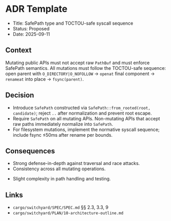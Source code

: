 # ADR Template

- Title: SafePath type and TOCTOU-safe syscall sequence
- Status: Proposed
- Date: 2025-09-11

## Context

Mutating public APIs must not accept raw `PathBuf` and must enforce SafePath semantics. All mutations must follow the TOCTOU-safe sequence: open parent with `O_DIRECTORY|O_NOFOLLOW` → `openat` final component → `renameat` into place → `fsync(parent)`.

## Decision

- Introduce `SafePath` constructed via `SafePath::from_rooted(root, candidate)`; reject `..` after normalization and prevent root escape.
- Require `SafePath` on all mutating APIs. Non-mutating APIs that accept raw paths immediately normalize into `SafePath`.
- For filesystem mutations, implement the normative syscall sequence; include fsync ≤50ms after rename per bounds.

## Consequences

+ Strong defense-in-depth against traversal and race attacks.
+ Consistency across all mutating operations.
- Slight complexity in path handling and testing.

## Links

- `cargo/switchyard/SPEC/SPEC.md` §§ 2.3, 3.3, 9
- `cargo/switchyard/PLAN/10-architecture-outline.md`
